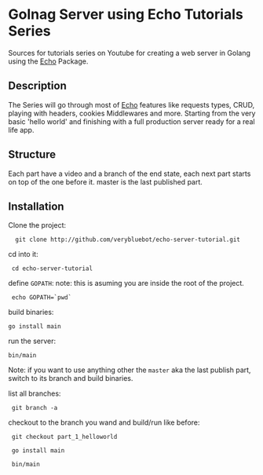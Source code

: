 # Golnag Server using Echo Tutorials Series 
Sources for tutorials series on Youtube for creating a web server in Golang using the [Echo](https://github.com/labstack/echo) Package.

## Description 
The Series will go through most of [Echo](https://github.com/labstack/echo) features like requests types, CRUD, playing with headers, cookies
Middlewares and more.
Starting from the very basic 'hello world' and finishing with a full production server ready for a real
life app.

## Structure
Each part have a video and a branch of the end state, each next part starts on top of the one before it.
master is the last published part.

## Installation
Clone the project:
```
  git clone http://github.com/verybluebot/echo-server-tutorial.git
 ```
 cd into it:
 ```
  cd echo-server-tutorial
 ```
 
 define `GOPATH`:
 note: this is asuming you are inside the root of the project.
 ```
  echo GOPATH=`pwd` 
 ```
 
 build binaries: 
 ``` 
 go install main
 
 ```
 
 run the server: 
 
 ```
 bin/main
 
 ```
 
 Note: if you want to use anything other the `master` aka the last publish part, switch to
 its branch and build binaries.
 
 list all branches:
 ```
  git branch -a
 ```
 checkout to the branch you wand and build/run like before:
 ```
  git checkout part_1_helloworld
 
  go install main
 
  bin/main
 ```
  
